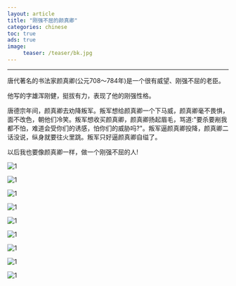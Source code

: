 ```yaml
---
layout: article
title: "刚强不屈的颜真卿"
categories: chinese
toc: true
ads: true
image:
     teaser: /teaser/bk.jpg
---
```


---

唐代著名的书法家颜真卿(公元708～784年)是一个很有威望、刚强不屈的老臣。

他写的字雄浑刚健，挺拔有力，表现了他的刚强性格。

唐德宗年间，颜真卿去劝降叛军。叛军想给颜真卿一个下马威，颜真卿毫不畏惧，面不改色，朝他们冷笑。叛军想收买颜真卿，颜真卿扬起眉毛，骂道:"要杀要剐我都不怕，难道会受你们的诱感，怕你们的威胁吗?"。叛军逼颜真卿投降，颜真卿二话没说，纵身就要往火里跳。叛军只好逼颜真卿自缢了。

以后我也要像颜真卿一样，做一个刚强不屈的人!

![1](https://github.com/storage201602/storage201602/blob/master/chenyifan2016/_posts/chinese/2016-02-05-2138chinese.md/0205_45.jpg?raw=true)

![1](https://github.com/storage201602/storage201602/blob/master/chenyifan2016/_posts/chinese/2016-02-05-2138chinese.md/0205_46.jpg?raw=true)

![1](https://github.com/storage201602/storage201602/blob/master/chenyifan2016/_posts/chinese/2016-02-05-2138chinese.md/0205_47.jpg?raw=true)

![1](https://github.com/storage201602/storage201602/blob/master/chenyifan2016/_posts/chinese/2016-02-05-2138chinese.md/0205_48.jpg?raw=true)

![1](https://github.com/storage201602/storage201602/blob/master/chenyifan2016/_posts/chinese/2016-02-05-2138chinese.md/0205_49.jpg?raw=true)

![1](https://github.com/storage201602/storage201602/blob/master/chenyifan2016/_posts/chinese/2016-02-05-2138chinese.md/0205_50.jpg?raw=true)

![1](https://github.com/storage201602/storage201602/blob/master/chenyifan2016/_posts/chinese/2016-02-05-2138chinese.md/0205_51.jpg?raw=true)

![1](https://github.com/storage201602/storage201602/blob/master/chenyifan2016/_posts/chinese/2016-02-05-2138chinese.md/0205_52.jpg?raw=true)

![1](https://github.com/storage201602/storage201602/blob/master/chenyifan2016/_posts/chinese/2016-02-05-2138chinese.md/0205_53.jpg?raw=true)
